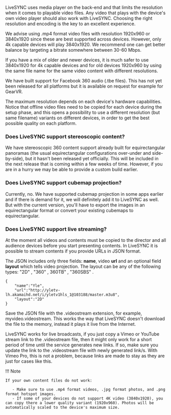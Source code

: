 LiveSYNC uses media player on the back-end and that limits the resolution when it comes to playable video files. Any video that plays with the device's own video player should also work with LiveSYNC.
Choosing the right resolution and encoding is the key to an excellent experience. 

We advise using .mp4 format video files with resolution 1920x960 or 3840x1920 since these are best supported across devices. However, only 4k capable devices will play 3840x1920. We recommend one can get better balance by targeting a bitrate somewhere between 30-60 Mbps. 

If you have a mix of older and newer devices, it is much safer to use 3840x1920 for 4k capable devices and for old devices 1920x960
by using the same file name for the same video content with different resolutions. 

We have built support for Facebook 360 audio (.tbe files). This has not yet been released for all platforms but it is available on request for example for GearVR.

The maximum resolution depends on each device's hardware capabilities. Notice that offline video files need to be copied for each device during the setup phase, and this opens a possibility to use a different resolution (but same filename) variants on different devices, in order to get the best possible quality on each platform.


### Does LiveSYNC support stereoscopic content?

We have stereoscopic 360 content support already built for equirectangular panoramas (the usual equirectangular configurations over-under and side-by-side), but it hasn't been released yet officially. This will be included in the next release that is coming within a few weeks of time. However, if you are in a hurry we may be able to provide a custom build earlier.


### Does LiveSYNC support cubemap projection?

Currently, no. We have supported cubemap projection in some apps earlier and if there is demand for it, we will definitely add it to LiveSYNC as well. But with the current version, you'll have to export the images in an equirectangular format or convert your existing cubemaps to equirectangular.

### Does LiveSYNC support live streaming?

At the moment all videos and contents must be copied to the director and all audience devices before you start presenting contents. In LiveSYNC it is possible to stream contents if you provide URLs in JSON format. 

The JSON includes only three fields: **name**, video **url** and an optional field **layout** which tells video projection. The layout can be any of the following types: "2D" , "360" , 360TB" , "360SBS" .

    {
        "name":"Yle",
        "url":"http://yletv-lh.akamaihd.net/i/yletv1hls_1@103188/master.m3u8",
        "layout":"2D"
    }

Save the JSON file with the .videostream extension, for example, myvideo.videostream.  This works the way that LiveSYNC doesn't download the file to the memory, instead it plays it live from the Internet. 

LiveSYNC works for live broadcasts, if you just copy a Vimeo or YouTube stream link to the .videostream file, then it might only work for a short period of time until the service generates new links. If so, make sure you update the link to the .videostream file with newly generated link/s. With Vimeo Pro, this is not a problem, because links are made to stay as they are just for cases like this.

!!! Note

    If your own content files do not work:
    
       - Make sure to use .mp4 format videos, .jpg format photos, and .png format hotspot images.
       - If some of your devices do not support 4K video (3840x1920), you can copy there a lower quality variant (1920x960). Photos will be automatically scaled to the device's maximum size.